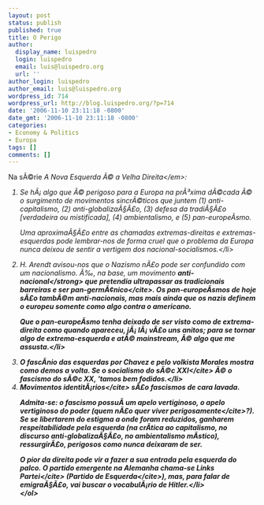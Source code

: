 ```yaml
---
layout: post
status: publish
published: true
title: O Perigo
author:
  display_name: luispedro
  login: luispedro
  email: luis@luispedro.org
  url: ''
author_login: luispedro
author_email: luis@luispedro.org
wordpress_id: 714
wordpress_url: http://blog.luispedro.org/?p=714
date: '2006-11-10 23:11:18 -0800'
date_gmt: '2006-11-10 23:11:18 -0800'
categories:
- Economy & Politics
- Europa
tags: []
comments: []
---
```

<p>Na s&Atilde;&copy;rie <em>A Nova Esquerda &Atilde;&copy; a Velha Direita<&#47;em>:</p>
<ol>
<li>Se h&Atilde;&iexcl; algo que &Atilde;&copy; perigoso para a Europa na pr&Atilde;&sup3;xima d&Atilde;&copy;cada &Atilde;&copy; o surgimento de movimentos sincr&Atilde;&copy;ticos que juntem (1) anti-capitalismo, (2) anti-globaliza&Atilde;&sect;&Atilde;&pound;o, (3) defesa da tradi&Atilde;&sect;&Atilde;&pound;o [verdadeira ou mistificada], (4) ambientalismo, e (5) pan-europe&Atilde;&shy;smo.
<p>Uma aproxima&Atilde;&sect;&Atilde;&pound;o entre as chamadas extremas-direitas e extremas-esquerdas pode lembrar-nos de forma cruel que o problema da Europa nunca deixou de sentir a vertigem dos nacional-socialismos.<&#47;li></p>
<li>H. Arendt avisou-nos que o <cite>Nazismo n&Atilde;&pound;o pode ser confundido com um nacionalismo. &Atilde;&permil;, na base, um movimento <strong>anti-nacional<&#47;strong> que pretendia ultrapassar as tradicionais barreiras e ser pan-germ&Atilde;&cent;nico<&#47;cite>. Os pan-europe&Atilde;&shy;smos de hoje s&Atilde;&pound;o tamb&Atilde;&copy;m anti-nacionais, mas mais ainda que os nazis definem o europeu somente como algo contra o americano.
<p>Que o pan-europe&Atilde;&shy;smo tenha deixado de ser visto como de extrema-direita como quando apareceu, j&Atilde;&iexcl; l&Atilde;&iexcl; v&Atilde;&pound;o uns anitos; para se tornar algo de extrema-esquerda e at&Atilde;&copy; mainstream, &Atilde;&copy; algo que me assusta.<&#47;li></p>
<li>O fasc&Atilde;&shy;nio das esquerdas por Chavez e pelo volkista Morales   mostra como demos a volta. Se o <cite>socialismo do s&Atilde;&copy;c XXI<&#47;cite> &Atilde;&copy; o fascismo do s&Atilde;&copy;c XX, 'tamos bem fodidos.<&#47;li>
<li>Movimentos <cite>identit&Atilde;&iexcl;rios<&#47;cite> s&Atilde;&pound;o fascismos de cara lavada.
<p>Admita-se: o fascismo possu&Atilde;&shy; um apelo vertiginoso, o apelo vertiginoso do poder (quem n&Atilde;&pound;o quer <cite>viver perigosamente<&#47;cite>?). Se se libertarem do estigma a onde foram reduzidos, ganharem respeitabilidade pela esquerda (na cr&Atilde;&shy;tica ao capitalismo, no discurso anti-globaliza&Atilde;&sect;&Atilde;&pound;o, no ambientalismo m&Atilde;&shy;stico), ressurgir&Atilde;&pound;o, perigosos como nunca deixaram de ser.</p>
<p>O pior da direita pode vir a fazer a sua entrada pela esquerda do palco. O partido emergente na Alemanha chama-se <cite>Links Partei<&#47;cite> (<cite>Partido de Esquerda<&#47;cite>), mas, para falar de emigra&Atilde;&sect;&Atilde;&pound;o, vai buscar o vocabul&Atilde;&iexcl;rio de Hitler.<&#47;li><br />
<&#47;ol></p>
